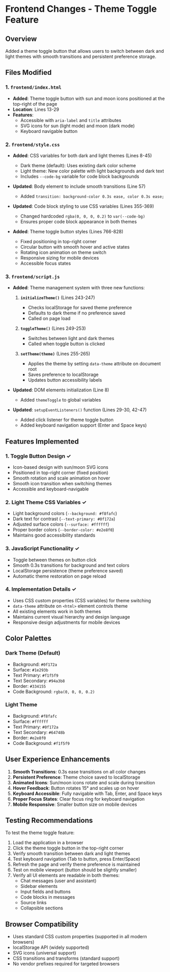 # Frontend Changes - Theme Toggle Feature

## Overview
Added a theme toggle button that allows users to switch between dark and light themes with smooth transitions and persistent preference storage.

## Files Modified

### 1. `frontend/index.html`
- **Added**: Theme toggle button with sun and moon icons positioned at the top-right of the page
- **Location**: Lines 13-29
- **Features**:
  - Accessible with `aria-label` and `title` attributes
  - SVG icons for sun (light mode) and moon (dark mode)
  - Keyboard navigable button

### 2. `frontend/style.css`
- **Added**: CSS variables for both dark and light themes (Lines 8-45)
  - Dark theme (default): Uses existing dark color scheme
  - Light theme: New color palette with light backgrounds and dark text
  - Includes `--code-bg` variable for code block backgrounds

- **Updated**: Body element to include smooth transitions (Line 57)
  - Added `transition: background-color 0.3s ease, color 0.3s ease;`

- **Updated**: Code block styling to use CSS variables (Lines 355-369)
  - Changed hardcoded `rgba(0, 0, 0, 0.2)` to `var(--code-bg)`
  - Ensures proper code block appearance in both themes

- **Added**: Theme toggle button styles (Lines 766-828)
  - Fixed positioning in top-right corner
  - Circular button with smooth hover and active states
  - Rotating icon animation on theme switch
  - Responsive sizing for mobile devices
  - Accessible focus states

### 3. `frontend/script.js`
- **Added**: Theme management system with three new functions:

  1. **`initializeTheme()`** (Lines 243-247)
     - Checks localStorage for saved theme preference
     - Defaults to dark theme if no preference saved
     - Called on page load

  2. **`toggleTheme()`** (Lines 249-253)
     - Switches between light and dark themes
     - Called when toggle button is clicked

  3. **`setTheme(theme)`** (Lines 255-265)
     - Applies the theme by setting `data-theme` attribute on document root
     - Saves preference to localStorage
     - Updates button accessibility labels

- **Updated**: DOM elements initialization (Line 8)
  - Added `themeToggle` to global variables

- **Updated**: `setupEventListeners()` function (Lines 29-30, 42-47)
  - Added click listener for theme toggle button
  - Added keyboard navigation support (Enter and Space keys)

## Features Implemented

### 1. Toggle Button Design ✓
- Icon-based design with sun/moon SVG icons
- Positioned in top-right corner (fixed position)
- Smooth rotation and scale animation on hover
- Smooth icon transition when switching themes
- Accessible and keyboard-navigable

### 2. Light Theme CSS Variables ✓
- Light background colors (`--background: #f8fafc`)
- Dark text for contrast (`--text-primary: #0f172a`)
- Adjusted surface colors (`--surface: #ffffff`)
- Proper border colors (`--border-color: #e2e8f0`)
- Maintains good accessibility standards

### 3. JavaScript Functionality ✓
- Toggle between themes on button click
- Smooth 0.3s transitions for background and text colors
- LocalStorage persistence (theme preference saved)
- Automatic theme restoration on page reload

### 4. Implementation Details ✓
- Uses CSS custom properties (CSS variables) for theme switching
- `data-theme` attribute on `<html>` element controls theme
- All existing elements work in both themes
- Maintains current visual hierarchy and design language
- Responsive design adjustments for mobile devices

## Color Palettes

### Dark Theme (Default)
- Background: `#0f172a`
- Surface: `#1e293b`
- Text Primary: `#f1f5f9`
- Text Secondary: `#94a3b8`
- Border: `#334155`
- Code Background: `rgba(0, 0, 0, 0.2)`

### Light Theme
- Background: `#f8fafc`
- Surface: `#ffffff`
- Text Primary: `#0f172a`
- Text Secondary: `#64748b`
- Border: `#e2e8f0`
- Code Background: `#f1f5f9`

## User Experience Enhancements

1. **Smooth Transitions**: 0.3s ease transitions on all color changes
2. **Persistent Preference**: Theme choice saved to localStorage
3. **Animated Icons**: Sun/moon icons rotate and scale during transition
4. **Hover Feedback**: Button rotates 15° and scales up on hover
5. **Keyboard Accessible**: Fully navigable with Tab, Enter, and Space keys
6. **Proper Focus States**: Clear focus ring for keyboard navigation
7. **Mobile Responsive**: Smaller button size on mobile devices

## Testing Recommendations

To test the theme toggle feature:

1. Load the application in a browser
2. Click the theme toggle button in the top-right corner
3. Verify smooth transition between dark and light themes
4. Test keyboard navigation (Tab to button, press Enter/Space)
5. Refresh the page and verify theme preference is maintained
6. Test on mobile viewport (button should be slightly smaller)
7. Verify all UI elements are readable in both themes:
   - Chat messages (user and assistant)
   - Sidebar elements
   - Input fields and buttons
   - Code blocks in messages
   - Source links
   - Collapsible sections

## Browser Compatibility

- Uses standard CSS custom properties (supported in all modern browsers)
- localStorage API (widely supported)
- SVG icons (universal support)
- CSS transitions and transforms (standard support)
- No vendor prefixes required for targeted browsers
